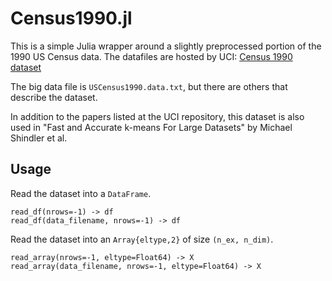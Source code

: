 # Census1990.jl

This is a simple Julia wrapper around a slightly preprocessed portion of the 1990 US Census data.  The datafiles are hosted by UCI: [Census 1990 dataset](https://archive.ics.uci.edu/ml/datasets/US+Census+Data+(1990))

The big data file is `USCensus1990.data.txt`, but there are others that describe the dataset.

In addition to the papers listed at the UCI repository, this dataset is also used in "Fast and Accurate k-means For Large Datasets" by Michael Shindler et al.

## Usage
Read the dataset into a `DataFrame`.
```
read_df(nrows=-1) -> df
read_df(data_filename, nrows=-1) -> df
```

Read the dataset into an `Array{eltype,2}` of size `(n_ex, n_dim)`.
```
read_array(nrows=-1, eltype=Float64) -> X
read_array(data_filename, nrows=-1, eltype=Float64) -> X
```
